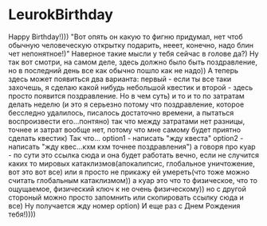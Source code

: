 # LeurokBirthday
Happy Birthday!)))
"Вот опять он какую то фигню придумал, нет чтоб обычную человеческую открытку подарить,
нееет, конечно, надо блин чет непонятное!)"
Наверное такие мысли у тебя сейчас в голове да?)
Ну так вот смотри, на самом деле, здесь должно было быть поздравление,
но в последний день все как обычно пошло как не надо))
А теперь здесь может появиться два варианта:
первый - если ты все таки захочешь, я сделаю какой нибудь
небольшой квестик
и второй - здесь просто появится поздравление.
Но в чем суть) и то и то по затратам делать неделю
(и это я серьезно потому что поздравление, которое бесследно удалилось,
писалось достаточно времени, а пытаться воспроизвести его...понтяно)
так что между затратами нет разницы, точнее и затрат вообще нет,
потому что мне самому будет приятно сделать квестик)
Так что...
option1 - написать "жду квеста"
option2 - написать "жду квес...кхм кхм точнее поздравления")
а говоря про куар - по сути это ссылка сюда и она будет работать вечно,
если не случится каких то мировых катаклизмов(апокалипсис, глобальное уничтожение, вот это вот все)
или я просто не прикажу ей умереть(что тоже можно считать глобальным катаклизмом))
а куар это что то физическое, что то ощущаемое, физический ключ к не очень физическому))
но с другой стороный можно просто запомнить или скопировать ссылку сюда и все)
Ну получается жду номер option) И еще раз с Днем Рождения тебя!))))

